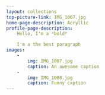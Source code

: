 ```yaml
---
layout: collections
top-picture-link: IMG_1007.jpg
home-page-description: Acryllic
profile-page-description:
    Hello, I'm a *bold*

    I'm a the best paragraph
images:
    -
        img: IMG_1007.jpg
        caption: An awesome caption
    -
        img: IMG_1008.jpg
        caption: Funny caption
---
```

